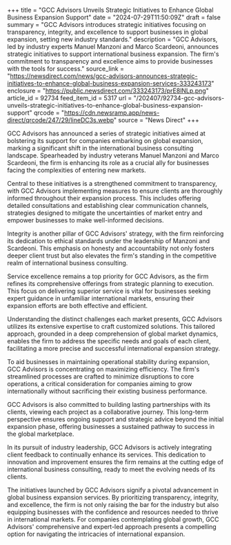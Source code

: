 +++
title = "GCC Advisors Unveils Strategic Initiatives to Enhance Global Business Expansion Support"
date = "2024-07-29T11:50:09Z"
draft = false
summary = "GCC Advisors introduces strategic initiatives focusing on transparency, integrity, and excellence to support businesses in global expansion, setting new industry standards."
description = "GCC Advisors, led by industry experts Manuel Manzoni and Marco Scardeoni, announces strategic initiatives to support international business expansion. The firm's commitment to transparency and excellence aims to provide businesses with the tools for success."
source_link = "https://newsdirect.com/news/gcc-advisors-announces-strategic-initiatives-to-enhance-global-business-expansion-services-333243173"
enclosure = "https://public.newsdirect.com/333243173/prE8lNLp.png"
article_id = 92734
feed_item_id = 5317
url = "/202407/92734-gcc-advisors-unveils-strategic-initiatives-to-enhance-global-business-expansion-support"
qrcode = "https://cdn.newsramp.app/news-direct/qrcode/247/29/lineDC3s.webp"
source = "News Direct"
+++

<p>GCC Advisors has announced a series of strategic initiatives aimed at bolstering its support for companies embarking on global expansion, marking a significant shift in the international business consulting landscape. Spearheaded by industry veterans Manuel Manzoni and Marco Scardeoni, the firm is enhancing its role as a crucial ally for businesses facing the complexities of entering new markets.</p><p>Central to these initiatives is a strengthened commitment to transparency, with GCC Advisors implementing measures to ensure clients are thoroughly informed throughout their expansion process. This includes offering detailed consultations and establishing clear communication channels, strategies designed to mitigate the uncertainties of market entry and empower businesses to make well-informed decisions.</p><p>Integrity is another pillar of GCC Advisors' strategy, with the firm reinforcing its dedication to ethical standards under the leadership of Manzoni and Scardeoni. This emphasis on honesty and accountability not only fosters deeper client trust but also elevates the firm's standing in the competitive realm of international business consulting.</p><p>Service excellence remains a top priority for GCC Advisors, as the firm refines its comprehensive offerings from strategic planning to execution. This focus on delivering superior service is vital for businesses seeking expert guidance in unfamiliar international markets, ensuring their expansion efforts are both effective and efficient.</p><p>Understanding the distinct challenges each market presents, GCC Advisors utilizes its extensive expertise to craft customized solutions. This tailored approach, grounded in a deep comprehension of global market dynamics, enables the firm to address the specific needs and goals of each client, facilitating a more precise and successful international expansion strategy.</p><p>To aid businesses in maintaining operational stability during expansion, GCC Advisors is concentrating on maximizing efficiency. The firm's streamlined processes are crafted to minimize disruptions to core operations, a critical consideration for companies aiming to grow internationally without sacrificing their existing business performance.</p><p>GCC Advisors is also committed to building lasting partnerships with its clients, viewing each project as a collaborative journey. This long-term perspective ensures ongoing support and strategic advice beyond the initial expansion phase, offering businesses a sustained pathway to success in the global marketplace.</p><p>In its pursuit of industry leadership, GCC Advisors is actively integrating client feedback to continually enhance its services. This dedication to innovation and improvement ensures the firm remains at the cutting edge of international business consulting, ready to meet the evolving needs of its clients.</p><p>The initiatives launched by GCC Advisors signify a pivotal advancement in global business expansion services. By prioritizing transparency, integrity, and excellence, the firm is not only raising the bar for the industry but also equipping businesses with the confidence and resources needed to thrive in international markets. For companies contemplating global growth, GCC Advisors' comprehensive and expert-led approach presents a compelling option for navigating the intricacies of international expansion.</p>